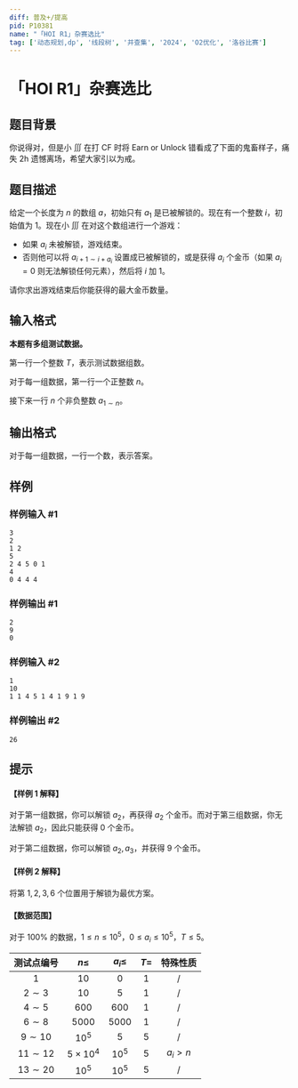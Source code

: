 ```yaml
---
diff: 普及+/提高
pid: P10381
name: "「HOI R1」杂赛选比"
tag: ['动态规划,dp', '线段树', '并查集', '2024', 'O2优化', '洛谷比赛']
---
```

# 「HOI R1」杂赛选比
## 题目背景

你说得对，但是小 $\iiint$ 在打 CF 时将 Earn or Unlock 错看成了下面的鬼畜样子，痛失 2h 遗憾离场，希望大家引以为戒。
## 题目描述

给定一个长度为 $n$ 的数组 $a$，初始只有 $a_1$ 是已被解锁的。现在有一个整数 $i$，初始值为 $1$。现在小 $\iiint$ 在对这个数组进行一个游戏：

- 如果 $a_i$ 未被解锁，游戏结束。
- 否则他可以将 $a_{i+1\sim i+a_i}$ 设置成已被解锁的，或是获得 $a_i$ 个金币（如果 $a_i=0$ 则无法解锁任何元素），然后将 $i$ 加 $1$。

请你求出游戏结束后你能获得的最大金币数量。
## 输入格式

**本题有多组测试数据。**

第一行一个整数 $T$，表示测试数据组数。

对于每一组数据，第一行一个正整数 $n$。

接下来一行 $n$ 个非负整数 $a_{1\sim n}$。
## 输出格式

对于每一组数据，一行一个数，表示答案。
## 样例

### 样例输入 #1
```
3
2
1 2
5
2 4 5 0 1
4
0 4 4 4

```
### 样例输出 #1
```
2
9
0

```
### 样例输入 #2
```
1
10
1 1 4 5 1 4 1 9 1 9
```
### 样例输出 #2
```
26

```
## 提示

#### 【样例 1 解释】

对于第一组数据，你可以解锁 $a_2$，再获得 $a_2$ 个金币。而对于第三组数据，你无法解锁 $a_2$，因此只能获得 $0$ 个金币。

对于第二组数据，你可以解锁 $a_2,a_3$，并获得 $9$ 个金币。

#### 【样例 2 解释】

将第 $1,2,3,6$ 个位置用于解锁为最优方案。

#### 【数据范围】

对于 $100\%$ 的数据，$1\le n\le10^5$，$0\le a_i\le10^5$，$T\le 5$。

|测试点编号|$n\leq$|$a_i\leq$|$T=$|特殊性质|
|:-:|:-:|:-:|:-:|:-:|
|$1$|$10$|$0$|$1$|/|
|$2\sim3$|$10$|$5$|$1$|/|
|$4\sim5$|$600$|$600$|$1$|/|
|$6\sim8$|$5000$|$5000$|$1$|/|
|$9\sim10$|$10^5$|$5$|$5$|/|
|$11\sim12$|$5\times10^4$|$10^5$|$5$|$a_i>n$|
|$13\sim20$|$10^5$|$10^5$|$5$|/|
